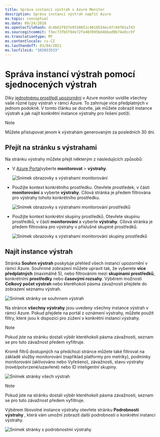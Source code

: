 ```yaml
---
title: Správa instancí výstrah v Azure Monitor
description: Správa instancí výstrah napříč Azure
ms.topic: conceptual
ms.date: 09/24/2018
ms.openlocfilehash: dc4b62f937e9338051c4018554ec47c94f01a743
ms.sourcegitcommit: f3ec73fb5f8de72fe483995bd4bbad9b74a9cc9f
ms.translationtype: MT
ms.contentlocale: cs-CZ
ms.lasthandoff: 03/04/2021
ms.locfileid: "102033533"
---
```

# <a name="manage-alert-instances-with-unified-alerts"></a>Správa instancí výstrah pomocí sjednocených výstrah

Díky [jednotnému prostředí upozornění](./alerts-overview.md) v Azure monitor uvidíte všechny vaše různé typy výstrah v rámci Azure. To zahrnuje více předplatných v jednom podokně. V tomto článku se dozvíte, jak můžete zobrazit instance výstrah a jak najít konkrétní instance výstrahy pro řešení potíží.

> [!NOTE]
> Můžete přistupovat jenom k výstrahám generovaným za posledních 30 dní.

## <a name="go-to-the-alerts-page"></a>Přejít na stránku s výstrahami

Na stránku výstrahy můžete přejít některým z následujících způsobů:

- V [Azure Portal](https://portal.azure.com/)vyberte **monitorovat**  >  **výstrahy**.  

     ![Snímek obrazovky s výstrahami monitorování](media/alerts-managing-alert-instances/monitoring-alerts-managing-alert-instances-toc.jpg)
  
- Použijte kontext konkrétního prostředku. Otevřete prostředek, v části **monitorování** a vyberte **výstrahy**. Cílová stránka je předem filtrována pro výstrahy tohoto konkrétního prostředku.

     ![Snímek obrazovky s výstrahami monitorování prostředků](media/alerts-managing-alert-instances/alert-resource.JPG)

- Použijte kontext konkrétní skupiny prostředků. Otevřete skupinu prostředků, v části **monitorování** a vyberte **výstrahy**. Cílová stránka je předem filtrována pro výstrahy v příslušné skupině prostředků.    

     ![Snímek obrazovky s výstrahami monitorování skupiny prostředků](media/alerts-managing-alert-instances/alert-rg.JPG)

## <a name="find-alert-instances"></a>Najít instance výstrah

Stránka **Souhrn výstrah** poskytuje přehled všech instancí upozornění v rámci Azure. Souhrnné zobrazení můžete upravit tak, že vyberete **více předplatných** (maximálně 5), nebo filtrováním mezi **skupinami prostředků**, konkrétními **prostředky** nebo **časovými rozsahy**. Výběrem možnosti **Celkový počet výstrah** nebo kteréhokoli pásma závažnosti přejdete do zobrazení seznamu výstrah.     

![Snímek stránky se souhrnem výstrah](media/alerts-managing-alert-instances/alerts-summary.jpg)
 
Na stránce **všechny výstrahy** jsou uvedeny všechny instance výstrah v rámci Azure. Pokud přejdete na portál z oznámení výstrahy, můžete použít filtry, které jsou k dispozici pro zúžení v konkrétní instanci výstrahy.

> [!NOTE]
> Pokud jste na stránku dostali výběr kteréhokoli pásma závažnosti, seznam se pro tuto závažnost předem vyfiltruje.

Kromě filtrů dostupných na předchozí stránce můžete také filtrovat na základě služby monitorování (například platformy pro metriky), podmínky monitorování (aktivováno nebo Vyřešeno), závažnosti, stavu výstrahy (nové/potvrzené/uzavřené) nebo ID inteligentní skupiny.

![Snímek stránky všech výstrah](media/alerts-managing-alert-instances/all-alerts.jpg)

> [!NOTE]
> Pokud jste na stránku dostali výběr kteréhokoli pásma závažnosti, seznam se pro tuto závažnost předem vyfiltruje.

Výběrem libovolné instance výstrahy otevřete stránku **Podrobnosti výstrahy** , která vám umožní zobrazit další podrobnosti o konkrétní instanci výstrahy.   

![Snímek stránky s podrobnostmi výstrahy](media/alerts-managing-alert-instances/alert-details.jpg)